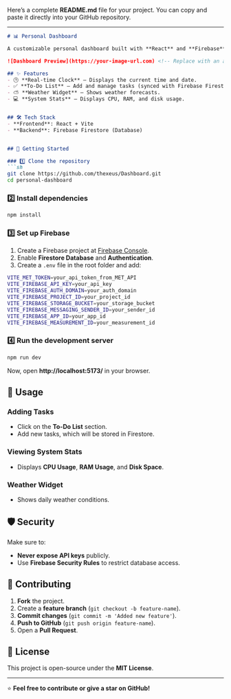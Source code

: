 Here’s a complete **README.md** file for your project. You can copy and paste it directly into your GitHub repository.  

---

```markdown
# 📊 Personal Dashboard

A customizable personal dashboard built with **React** and **Firebase**, featuring widgets like a to-do list, system stats, and weather updates.

![Dashboard Preview](https://your-image-url.com) <!-- Replace with an actual image URL -->

## ✨ Features
- 🕒 **Real-time Clock** – Displays the current time and date.
- ✅ **To-Do List** – Add and manage tasks (synced with Firebase Firestore).
- ⛅ **Weather Widget** – Shows weather forecasts.
- 💻 **System Stats** – Displays CPU, RAM, and disk usage.


## 🛠️ Tech Stack
- **Frontend**: React + Vite
- **Backend**: Firebase Firestore (Database)


## 🚀 Getting Started

### 1️⃣ Clone the repository
```sh
git clone https://github.com/thexeus/Dashboard.git
cd personal-dashboard
```

### 2️⃣ Install dependencies
```sh
npm install
```

### 3️⃣ Set up Firebase
1. Create a Firebase project at [Firebase Console](https://console.firebase.google.com/).
2. Enable **Firestore Database** and **Authentication**.
3. Create a `.env` file in the root folder and add:
```sh
VITE_MET_TOKEN=your_api_token_from_MET_API
VITE_FIREBASE_API_KEY=your_api_key
VITE_FIREBASE_AUTH_DOMAIN=your_auth_domain
VITE_FIREBASE_PROJECT_ID=your_project_id
VITE_FIREBASE_STORAGE_BUCKET=your_storage_bucket
VITE_FIREBASE_MESSAGING_SENDER_ID=your_sender_id
VITE_FIREBASE_APP_ID=your_app_id
VITE_FIREBASE_MEASUREMENT_ID=your_measurement_id
```

### 4️⃣ Run the development server
```sh
npm run dev
```
Now, open **http://localhost:5173/** in your browser.

## 🔧 Usage

### Adding Tasks
- Click on the **To-Do List** section.
- Add new tasks, which will be stored in Firestore.

### Viewing System Stats
- Displays **CPU Usage**, **RAM Usage**, and **Disk Space**.

### Weather Widget
- Shows daily weather conditions.





## 🛡️ Security
Make sure to:
- **Never expose API keys** publicly.
- Use **Firebase Security Rules** to restrict database access.

## 🤝 Contributing
1. **Fork** the project.
2. Create a **feature branch** (`git checkout -b feature-name`).
3. **Commit changes** (`git commit -m 'Added new feature'`).
4. **Push to GitHub** (`git push origin feature-name`).
5. Open a **Pull Request**.

## 📜 License
This project is open-source under the **MIT License**.

---

⭐ **Feel free to contribute or give a star on GitHub!**  


